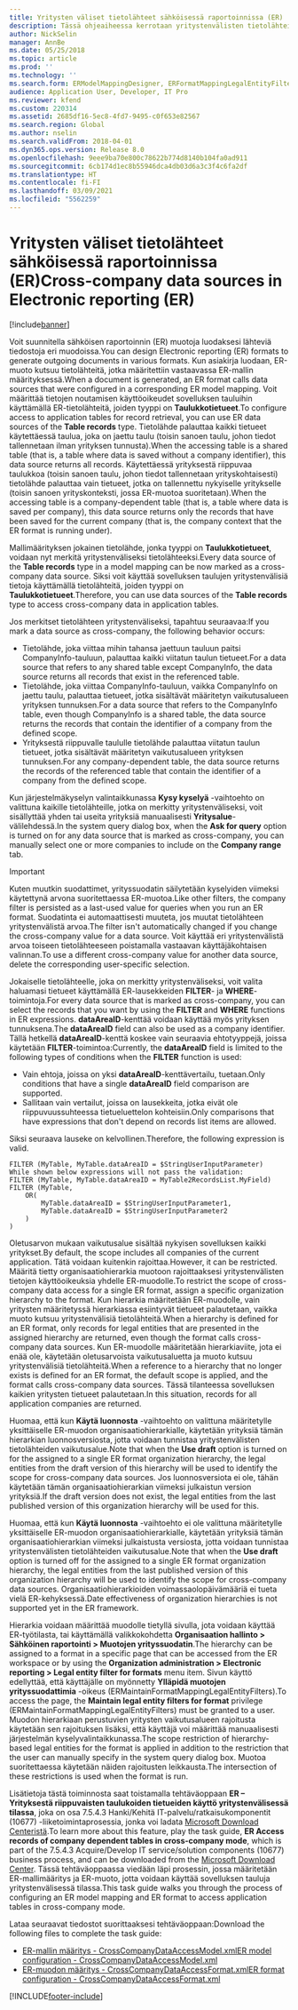 ```yaml
---
title: Yritysten väliset tietolähteet sähköisessä raportoinnissa (ER)
description: Tässä ohjeaiheessa kerrotaan yritystenvälisten tietolähteiden käytöstä sähköisessä raportoinnissa (ER).
author: NickSelin
manager: AnnBe
ms.date: 05/25/2018
ms.topic: article
ms.prod: ''
ms.technology: ''
ms.search.form: ERModelMappingDesigner, ERFormatMappingLegalEntityFilterTable
audience: Application User, Developer, IT Pro
ms.reviewer: kfend
ms.custom: 220314
ms.assetid: 2685df16-5ec8-4fd7-9495-c0f653e82567
ms.search.region: Global
ms.author: nselin
ms.search.validFrom: 2018-04-01
ms.dyn365.ops.version: Release 8.0
ms.openlocfilehash: 9eee9ba70e800c78622b774d8140b104fa0ad911
ms.sourcegitcommit: 6cb174d1ec8b55946dca4db03d6a3c3f4c6fa2df
ms.translationtype: HT
ms.contentlocale: fi-FI
ms.lasthandoff: 03/09/2021
ms.locfileid: "5562259"
---
```

# <a name="cross-company-data-sources-in-electronic-reporting-er"></a><span data-ttu-id="f1ce3-103">Yritysten väliset tietolähteet sähköisessä raportoinnissa (ER)</span><span class="sxs-lookup"><span data-stu-id="f1ce3-103">Cross-company data sources in Electronic reporting (ER)</span></span>

[!include[banner](../includes/banner.md)]

<span data-ttu-id="f1ce3-104">Voit suunnitella sähköisen raportoinnin (ER) muotoja luodaksesi lähteviä tiedostoja eri muodoissa.</span><span class="sxs-lookup"><span data-stu-id="f1ce3-104">You can design Electronic reporting (ER) formats to generate outgoing documents in various formats.</span></span> <span data-ttu-id="f1ce3-105">Kun asiakirja luodaan, ER-muoto kutsuu tietolähteitä, jotka määritettiin vastaavassa ER-mallin määrityksessä.</span><span class="sxs-lookup"><span data-stu-id="f1ce3-105">When a document is generated, an ER format calls data sources that were configured in a corresponding ER model mapping.</span></span> <span data-ttu-id="f1ce3-106">Voit määrittää tietojen noutamisen käyttöoikeudet sovelluksen tauluihin käyttämällä ER-tietolähteitä, joiden tyyppi on **Taulukkotietueet**.</span><span class="sxs-lookup"><span data-stu-id="f1ce3-106">To configure access to application tables for record retrieval, you can use ER data sources of the **Table records** type.</span></span> <span data-ttu-id="f1ce3-107">Tietolähde palauttaa kaikki tietueet käytettäessä taulua, joka on jaettu taulu (toisin sanoen taulu, johon tiedot tallennetaan ilman yrityksen tunnusta).</span><span class="sxs-lookup"><span data-stu-id="f1ce3-107">When the accessing table is a shared table (that is, a table where data is saved without a company identifier), this data source returns all records.</span></span> <span data-ttu-id="f1ce3-108">Käytettäessä yrityksestä riippuvaa taulukkoa (toisin sanoen taulu, johon tiedot tallennetaan yrityskohtaisesti) tietolähde palauttaa vain tietueet, jotka on tallennettu nykyiselle yritykselle (toisin sanoen yrityskonteksti, jossa ER-muotoa suoritetaan).</span><span class="sxs-lookup"><span data-stu-id="f1ce3-108">When the accessing table is a company-dependent table (that is, a table where data is saved per company), this data source returns only the records that have been saved for the current company (that is, the company context that the ER format is running under).</span></span>

<span data-ttu-id="f1ce3-109">Mallimäärityksen jokainen tietolähde, jonka tyyppi on **Taulukkotietueet**, voidaan nyt merkitä yritystenväliseksi tietolähteeksi.</span><span class="sxs-lookup"><span data-stu-id="f1ce3-109">Every data source of the **Table records** type in a model mapping can be now marked as a cross-company data source.</span></span> <span data-ttu-id="f1ce3-110">Siksi voit käyttää sovelluksen taulujen yritystenvälisiä tietoja käyttämällä tietolähteitä, joiden tyyppi on **Taulukkotietueet**.</span><span class="sxs-lookup"><span data-stu-id="f1ce3-110">Therefore, you can use data sources of the **Table records** type to access cross-company data in application tables.</span></span>

<span data-ttu-id="f1ce3-111">Jos merkitset tietolähteen yritystenväliseksi, tapahtuu seuraavaa:</span><span class="sxs-lookup"><span data-stu-id="f1ce3-111">If you mark a data source as cross-company, the following behavior occurs:</span></span>

- <span data-ttu-id="f1ce3-112">Tietolähde, joka viittaa mihin tahansa jaettuun tauluun paitsi CompanyInfo-tauluun, palauttaa kaikki viitatun taulun tietueet.</span><span class="sxs-lookup"><span data-stu-id="f1ce3-112">For a data source that refers to any shared table except CompanyInfo, the data source returns all records that exist in the referenced table.</span></span> 
- <span data-ttu-id="f1ce3-113">Tietolähde, joka viittaa CompanyInfo-tauluun, vaikka CompanyInfo on jaettu taulu, palauttaa tietueet, jotka sisältävät määritetyn vaikutusalueen yrityksen tunnuksen.</span><span class="sxs-lookup"><span data-stu-id="f1ce3-113">For a data source that refers to the CompanyInfo table, even though CompanyInfo is a shared table, the data source returns the records that contain the identifier of a company from the defined scope.</span></span>
- <span data-ttu-id="f1ce3-114">Yrityksestä riippuvalle taululle tietolähde palauttaa viitatun taulun tietueet, jotka sisältävät määritetyn vaikutusalueen yrityksen tunnuksen.</span><span class="sxs-lookup"><span data-stu-id="f1ce3-114">For any company-dependent table, the data source returns the records of the referenced table that contain the identifier of a company from the defined scope.</span></span>

<span data-ttu-id="f1ce3-115">Kun järjestelmäkyselyn valintaikkunassa **Kysy kyselyä** -vaihtoehto on valittuna kaikille tietolähteille, jotka on merkitty yritystenväliseksi, voit sisällyttää yhden tai useita yrityksiä manuaalisesti **Yritysalue**-välilehdessä.</span><span class="sxs-lookup"><span data-stu-id="f1ce3-115">In the system query dialog box, when the **Ask for query** option is turned on for any data source that is marked as cross-company, you can manually select one or more companies to include on the **Company range** tab.</span></span>

> [!IMPORTANT]
> <span data-ttu-id="f1ce3-116">Kuten muutkin suodattimet, yrityssuodatin säilytetään kyselyiden viimeksi käytettynä arvona suoritettaessa ER-muotoa.</span><span class="sxs-lookup"><span data-stu-id="f1ce3-116">Like other filters, the company filter is persisted as a last-used value for queries when you run an ER format.</span></span> <span data-ttu-id="f1ce3-117">Suodatinta ei automaattisesti muuteta, jos muutat tietolähteen yritystenvälistä arvoa.</span><span class="sxs-lookup"><span data-stu-id="f1ce3-117">The filter isn't automatically changed if you change the cross-company value for a data source.</span></span> <span data-ttu-id="f1ce3-118">Voit käyttää eri yritystenvälistä arvoa toiseen tietolähteeseen poistamalla vastaavan käyttäjäkohtaisen valinnan.</span><span class="sxs-lookup"><span data-stu-id="f1ce3-118">To use a different cross-company value for another data source, delete the corresponding user-specific selection.</span></span>

<span data-ttu-id="f1ce3-119">Jokaiselle tietolähteelle, joka on merkitty yritystenväliseksi, voit valita haluamasi tietueet käyttämällä ER-lausekkeiden **FILTER**- ja **WHERE**-toimintoja.</span><span class="sxs-lookup"><span data-stu-id="f1ce3-119">For every data source that is marked as cross-company, you can select the records that you want by using the **FILTER** and **WHERE** functions in ER expressions.</span></span> <span data-ttu-id="f1ce3-120">**dataAreaID**-kenttää voidaan käyttää myös yrityksen tunnuksena.</span><span class="sxs-lookup"><span data-stu-id="f1ce3-120">The **dataAreaID** field can also be used as a company identifier.</span></span> <span data-ttu-id="f1ce3-121">Tällä hetkellä **dataAreaID**-kenttä koskee vain seuraavia ehtotyyppejä, joissa käytetään **FILTER**-toimintoa:</span><span class="sxs-lookup"><span data-stu-id="f1ce3-121">Currently, the **dataAreaID** field is limited to the following types of conditions when the **FILTER** function is used:</span></span>

- <span data-ttu-id="f1ce3-122">Vain ehtoja, joissa on yksi **dataAreaID**-kenttävertailu, tuetaan.</span><span class="sxs-lookup"><span data-stu-id="f1ce3-122">Only conditions that have a single **dataAreaID** field comparison are supported.</span></span>
- <span data-ttu-id="f1ce3-123">Sallitaan vain vertailut, joissa on lausekkeita, jotka eivät ole riippuvuussuhteessa tietueluettelon kohteisiin.</span><span class="sxs-lookup"><span data-stu-id="f1ce3-123">Only comparisons that have expressions that don't depend on records list items are allowed.</span></span>

<span data-ttu-id="f1ce3-124">Siksi seuraava lauseke on kelvollinen.</span><span class="sxs-lookup"><span data-stu-id="f1ce3-124">Therefore, the following expression is valid.</span></span>

```ER Expression
FILTER (MyTable, MyTable.dataAreaID = $StringUserInputParameter)
While shown below expressions will not pass the validation:
FILTER (MyTable, MyTable.dataAreaID = MyTable2RecordsList.MyField)
FILTER (MyTable, 
    OR(
        MyTable.dataAreaID = $StringUserInputParameter1,
        MyTable.dataAreaID = $StringUserInputParameter2
    )
)
```

<span data-ttu-id="f1ce3-125">Oletusarvon mukaan vaikutusalue sisältää nykyisen sovelluksen kaikki yritykset.</span><span class="sxs-lookup"><span data-stu-id="f1ce3-125">By default, the scope includes all companies of the current application.</span></span> <span data-ttu-id="f1ce3-126">Tätä voidaan kuitenkin rajoittaa.</span><span class="sxs-lookup"><span data-stu-id="f1ce3-126">However, it can be restricted.</span></span> <span data-ttu-id="f1ce3-127">Määritä tietty organisaatiohierarkia muotoon rajoittaaksesi yritystenvälisten tietojen käyttöoikeuksia yhdelle ER-muodolle.</span><span class="sxs-lookup"><span data-stu-id="f1ce3-127">To restrict the scope of cross-company data access for a single ER format, assign a specific organization hierarchy to the format.</span></span> <span data-ttu-id="f1ce3-128">Kun hierarkia määritetään ER-muodolle, vain yritysten määritetyssä hierarkiassa esiintyvät tietueet palautetaan, vaikka muoto kutsuu yritystenvälisiä tietolähteitä.</span><span class="sxs-lookup"><span data-stu-id="f1ce3-128">When a hierarchy is defined for an ER format, only records for legal entities that are presented in the assigned hierarchy are returned, even though the format calls cross-company data sources.</span></span> <span data-ttu-id="f1ce3-129">Kun ER-muodolle määritetään hierarkiaviite, jota ei enää ole, käytetään oletusarvoista vaikutusaluetta ja muoto kutsuu yritystenvälisiä tietolähteitä.</span><span class="sxs-lookup"><span data-stu-id="f1ce3-129">When a reference to a hierarchy that no longer exists is defined for an ER format, the default scope is applied, and the format calls cross-company data sources.</span></span> <span data-ttu-id="f1ce3-130">Tässä tilanteessa sovelluksen kaikien yritysten tietueet palautetaan.</span><span class="sxs-lookup"><span data-stu-id="f1ce3-130">In this situation, records for all application companies are returned.</span></span>

<span data-ttu-id="f1ce3-131">Huomaa, että kun **Käytä luonnosta** -vaihtoehto on valittuna määritetylle yksittäiselle ER-muodon organisaatiohierarkialle, käytetään yrityksiä tämän hierarkian luonnosversiosta, jotta voidaan tunnistaa yritystenvälisten tietolähteiden vaikutusalue.</span><span class="sxs-lookup"><span data-stu-id="f1ce3-131">Note that when the **Use draft** option is turned on for the assigned to a single ER format organization hierarchy, the legal entities from the draft version of this hierarchy will be used to identify the scope for cross-company data sources.</span></span> <span data-ttu-id="f1ce3-132">Jos luonnosversiota ei ole, tähän käytetään tämän organisaatiohierarkian viimeksi julkaistun version yrityksiä.</span><span class="sxs-lookup"><span data-stu-id="f1ce3-132">If the draft version does not exist, the legal entities from the last published version of this organization hierarchy will be used for this.</span></span>

<span data-ttu-id="f1ce3-133">Huomaa, että kun **Käytä luonnosta** -vaihtoehto ei ole valittuna määritetylle yksittäiselle ER-muodon organisaatiohierarkialle, käytetään yrityksiä tämän organisaatiohierarkian viimeksi julkaistusta versiosta, jotta voidaan tunnistaa yritystenvälisten tietolähteiden vaikutusalue.</span><span class="sxs-lookup"><span data-stu-id="f1ce3-133">Note that when the **Use draft** option is turned off for the assigned to a single ER format organization hierarchy, the legal entities from the last published version of this organization hierarchy will be used to identify the scope for cross-company data sources.</span></span> <span data-ttu-id="f1ce3-134">Organisaatiohierarkioiden voimassaolopäivämääriä ei tueta vielä ER-kehyksessä.</span><span class="sxs-lookup"><span data-stu-id="f1ce3-134">Date effectiveness of organization hierarchies is not supported yet in the ER framework.</span></span>

<span data-ttu-id="f1ce3-135">Hierarkia voidaan määrittää muodolle tietyllä sivulla, jota voidaan käyttää ER-työtilasta, tai käyttämällä valikkokohdetta **Organisaation hallinto \> Sähköinen raportointi \> Muotojen yrityssuodatin**.</span><span class="sxs-lookup"><span data-stu-id="f1ce3-135">The hierarchy can be assigned to a format in a specific page that can be accessed from the ER workspace or by using the **Organization administration \> Electronic reporting \> Legal entity filter for formats** menu item.</span></span> <span data-ttu-id="f1ce3-136">Sivun käyttö edellyttää, että käyttäjälle on myönnetty **Ylläpidä muotojen yrityssuodattimia** -oikeus (ERMaintainFormatMappingLegalEntityFilters).</span><span class="sxs-lookup"><span data-stu-id="f1ce3-136">To access the page, the **Maintain legal entity filters for format** privilege (ERMaintainFormatMappingLegalEntityFilters) must be granted to a user.</span></span> <span data-ttu-id="f1ce3-137">Muodon hierarkiaan perustuvien yritysten vaikutusalueen rajoitusta käytetään sen rajoituksen lisäksi, että käyttäjä voi määrittää manuaalisesti järjestelmän kyselyvalintaikkunassa.</span><span class="sxs-lookup"><span data-stu-id="f1ce3-137">The scope restriction of hierarchy-based legal entities for the format is applied in addition to the restriction that the user can manually specify in the system query dialog box.</span></span> <span data-ttu-id="f1ce3-138">Muotoa suoritettaessa käytetään näiden rajoitusten leikkausta.</span><span class="sxs-lookup"><span data-stu-id="f1ce3-138">The intersection of these restrictions is used when the format is run.</span></span>

<span data-ttu-id="f1ce3-139">Lisätietoja tästä toiminnosta saat toistamalla tehtäväoppaan **ER – Yrityksestä riippuvaisten taulukoiden tietueiden käyttö yritystenvälisessä tilassa**, joka on osa 7.5.4.3 Hanki/Kehitä IT-palvelu/ratkaisukomponentit (10677) -liiketoimintaprosessia, jonka voi ladata [Microsoft Download Centeristä](https://go.microsoft.com/fwlink/?linkid=874684).</span><span class="sxs-lookup"><span data-stu-id="f1ce3-139">To learn more about this feature, play the task guide, **ER Access records of company dependent tables in cross-company mode**, which is part of the 7.5.4.3 Acquire/Develop IT service/solution components (10677) business process, and can be downloaded from the [Microsoft Download Center](https://go.microsoft.com/fwlink/?linkid=874684).</span></span> <span data-ttu-id="f1ce3-140">Tässä tehtäväoppaassa viedään läpi prosessin, jossa määritetään ER-mallimääritys ja ER-muoto, jotta voidaan käyttää sovelluksen tauluja yritystenvälisessä tilassa.</span><span class="sxs-lookup"><span data-stu-id="f1ce3-140">This task guide walks you through the process of configuring an ER model mapping and ER format to access application tables in cross-company mode.</span></span>

<span data-ttu-id="f1ce3-141">Lataa seuraavat tiedostot suorittaaksesi tehtäväoppaan:</span><span class="sxs-lookup"><span data-stu-id="f1ce3-141">Download the following files to complete the task guide:</span></span>

- [<span data-ttu-id="f1ce3-142">ER-mallin määritys - CrossCompanyDataAccessModel.xml</span><span class="sxs-lookup"><span data-stu-id="f1ce3-142">ER model configuration - CrossCompanyDataAccessModel.xml</span></span>](https://go.microsoft.com/fwlink/?linkid=874111)
- [<span data-ttu-id="f1ce3-143">ER-muodon määritys - CrossCompanyDataAccessFormat.xml</span><span class="sxs-lookup"><span data-stu-id="f1ce3-143">ER format configuration - CrossCompanyDataAccessFormat.xml</span></span>](https://go.microsoft.com/fwlink/?linkid=874111)


[!INCLUDE[footer-include](../../../includes/footer-banner.md)]